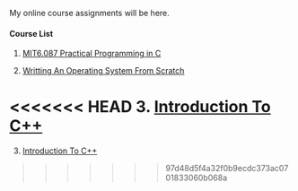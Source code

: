 My online course assignments will be here.

#### Course List ####

1. [MIT6.087 Practical Programming in C](http://ocw.mit.edu/courses/electrical-engineering-and-computer-science/6-087-practical-programming-in-c-january-iap-2010/index.htm)

2. [Writting An Operating System From Scratch](https://www.cs.bham.ac.uk/~exr/lectures/opsys/10_11/lectures/os-dev.pdf)

<<<<<<< HEAD
3. [Introduction To C++](http://ocw.mit.edu/courses/electrical-engineering-and-computer-science/6-096-introduction-to-c-january-iap-2011/index.htm)
=======
3. [Introduction To C++](http://ocw.mit.edu/courses/electrical-engineering-and-computer-science/6-096-introduction-to-c-january-iap-2011/lecture-notes/)
>>>>>>> 97d48d5f4a32f0b9ecdc373ac0701833060b068a
